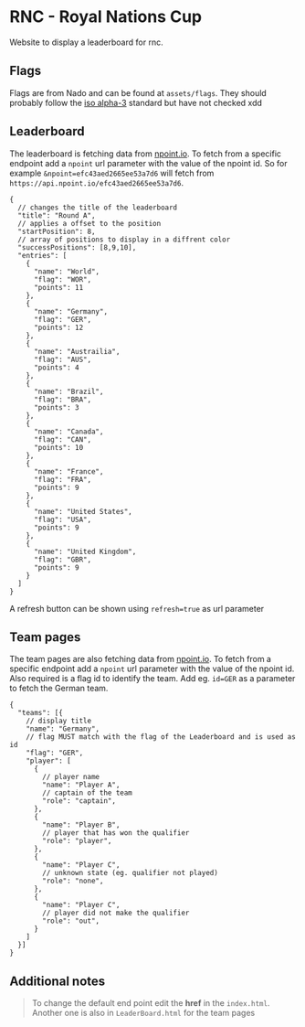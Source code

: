 # RNC - Royal Nations Cup

Website to display a leaderboard for rnc.

## Flags

Flags are from Nado and can be found at `assets/flags`. They should probably follow the [iso alpha-3](https://en.wikipedia.org/wiki/ISO_3166-1_alpha-3) standard but have not checked xdd

## Leaderboard
The leaderboard is fetching data from [npoint.io](https://www.npoint.io). To fetch from a specific endpoint add a `npoint` url parameter with the value of the npoint id. So for example `&npoint=efc43aed2665ee53a7d6` will fetch from `https://api.npoint.io/efc43aed2665ee53a7d6`.

```
{
  // changes the title of the leaderboard
  "title": "Round A",
  // applies a offset to the position
  "startPosition": 8,
  // array of positions to display in a diffrent color
  "successPositions": [8,9,10],
  "entries": [
    {
      "name": "World",
      "flag": "WOR",
      "points": 11
    },
    {
      "name": "Germany",
      "flag": "GER",
      "points": 12
    },
    {
      "name": "Austrailia",
      "flag": "AUS",
      "points": 4
    },
    {
      "name": "Brazil",
      "flag": "BRA",
      "points": 3
    },
    {
      "name": "Canada",
      "flag": "CAN",
      "points": 10
    },
    {
      "name": "France",
      "flag": "FRA",
      "points": 9
    },
    {
      "name": "United States",
      "flag": "USA",
      "points": 9
    },
    {
      "name": "United Kingdom",
      "flag": "GBR",
      "points": 9
    }
  ]
}
```

A refresh button can be shown using `refresh=true` as url parameter


## Team pages
The team pages are also fetching data from [npoint.io](https://www.npoint.io). To fetch from a specific endpoint add a `npoint` url parameter with the value of the npoint id. Also required is a flag id to identify the team. Add eg. `id=GER` as a parameter to fetch the German team.

```
{
  "teams": [{
    // display title
    "name": "Germany",
    // flag MUST match with the flag of the Leaderboard and is used as id
    "flag": "GER",
    "player": [
      {
        // player name
        "name": "Player A",
        // captain of the team
        "role": "captain",
      },
      {
        "name": "Player B",
        // player that has won the qualifier
        "role": "player",
      },
      {
        "name": "Player C",
        // unknown state (eg. qualifier not played)
        "role": "none",
      },
      {
        "name": "Player C",
        // player did not make the qualifier
        "role": "out",
      }
    ]
  }]
}
```

## Additional notes

> To change the default end point edit the **href** in the `index.html`.
> Another one is also in `LeaderBoard.html` for the team pages  
